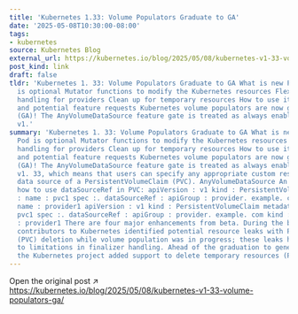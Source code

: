 ```yaml
---
title: 'Kubernetes 1.33: Volume Populators Graduate to GA'
date: '2025-05-08T10:30:00-08:00'
tags:
- kubernetes
source: Kubernetes Blog
external_url: https://kubernetes.io/blog/2025/05/08/kubernetes-v1-33-volume-populators-ga/
post_kind: link
draft: false
tldr: 'Kubernetes 1. 33: Volume Populators Graduate to GA What is new Populator Pod
  is optional Mutator functions to modify the Kubernetes resources Flexible metric
  handling for providers Clean up for temporary resources How to use it Future directions
  and potential feature requests Kubernetes volume populators are now generally available
  (GA)! The AnyVolumeDataSource feature gate is treated as always enabled for Kubernetes
  v1.'
summary: 'Kubernetes 1. 33: Volume Populators Graduate to GA What is new Populator
  Pod is optional Mutator functions to modify the Kubernetes resources Flexible metric
  handling for providers Clean up for temporary resources How to use it Future directions
  and potential feature requests Kubernetes volume populators are now generally available
  (GA)! The AnyVolumeDataSource feature gate is treated as always enabled for Kubernetes
  v1. 33, which means that users can specify any appropriate custom resource as the
  data source of a PersistentVolumeClaim (PVC). AnyVolumeDataSource An example of
  how to use dataSourceRef in PVC: apiVersion : v1 kind : PersistentVolumeClaim metadata
  : name : pvc1 spec :. dataSourceRef : apiGroup : provider. example. com kind : Provider
  name : provider1 apiVersion : v1 kind : PersistentVolumeClaim metadata : name :
  pvc1 spec :. dataSourceRef : apiGroup : provider. example. com kind : Provider name
  : provider1 There are four major enhancements from beta. During the beta phase,
  contributors to Kubernetes identified potential resource leaks with PersistentVolumeClaim
  (PVC) deletion while volume population was in progress; these leaks happened due
  to limitations in finalizer handling. Ahead of the graduation to general availability,
  the Kubernetes project added support to delete temporary resources (PVC prime, etc.'
---
```

Open the original post ↗ https://kubernetes.io/blog/2025/05/08/kubernetes-v1-33-volume-populators-ga/
